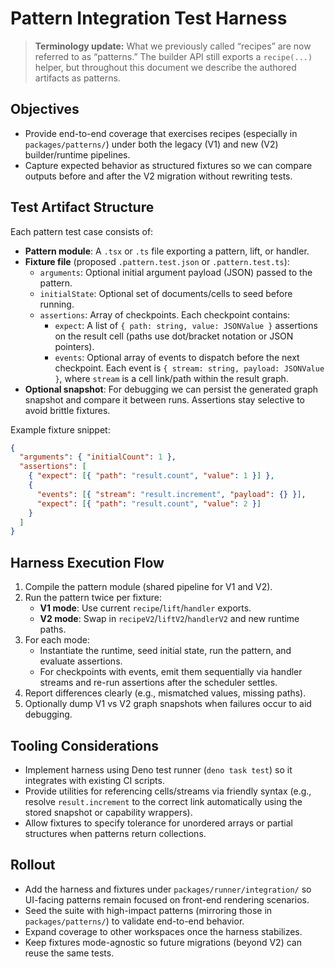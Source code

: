 # Pattern Integration Test Harness

> **Terminology update:** What we previously called “recipes” are now referred
> to as “patterns.” The builder API still exports a `recipe(...)` helper, but
> throughout this document we describe the authored artifacts as patterns.

## Objectives

- Provide end-to-end coverage that exercises recipes (especially in
  `packages/patterns/`) under both the legacy (V1) and new (V2) builder/runtime
  pipelines.
- Capture expected behavior as structured fixtures so we can compare outputs
  before and after the V2 migration without rewriting tests.

## Test Artifact Structure

Each pattern test case consists of:

- **Pattern module**: A `.tsx` or `.ts` file exporting a pattern, lift, or
  handler.
- **Fixture file** (proposed `.pattern.test.json` or `.pattern.test.ts`):
  - `arguments`: Optional initial argument payload (JSON) passed to the pattern.
  - `initialState`: Optional set of documents/cells to seed before running.
  - `assertions`: Array of checkpoints. Each checkpoint contains:
    - `expect`: A list of `{ path: string, value: JSONValue }` assertions on the
      result cell (paths use dot/bracket notation or JSON pointers).
    - `events`: Optional array of events to dispatch before the next checkpoint.
      Each event is `{ stream: string, payload: JSONValue }`, where `stream` is a
      cell link/path within the result graph.
- **Optional snapshot**: For debugging we can persist the generated graph
  snapshot and compare it between runs. Assertions stay selective to avoid
  brittle fixtures.

Example fixture snippet:

```json
{
  "arguments": { "initialCount": 1 },
  "assertions": [
    { "expect": [{ "path": "result.count", "value": 1 }] },
    {
      "events": [{ "stream": "result.increment", "payload": {} }],
      "expect": [{ "path": "result.count", "value": 2 }]
    }
  ]
}
```

## Harness Execution Flow

1. Compile the pattern module (shared pipeline for V1 and V2).
2. Run the pattern twice per fixture:
   - **V1 mode**: Use current `recipe`/`lift`/`handler` exports.
   - **V2 mode**: Swap in `recipeV2`/`liftV2`/`handlerV2` and new runtime paths.
3. For each mode:
   - Instantiate the runtime, seed initial state, run the pattern, and evaluate
     assertions.
   - For checkpoints with events, emit them sequentially via handler streams and
     re-run assertions after the scheduler settles.
4. Report differences clearly (e.g., mismatched values, missing paths).
5. Optionally dump V1 vs V2 graph snapshots when failures occur to aid debugging.

## Tooling Considerations

- Implement harness using Deno test runner (`deno task test`) so it integrates
  with existing CI scripts.
- Provide utilities for referencing cells/streams via friendly syntax (e.g.,
  resolve `result.increment` to the correct link automatically using the stored
  snapshot or capability wrappers).
- Allow fixtures to specify tolerance for unordered arrays or partial
  structures when patterns return collections.

## Rollout

- Add the harness and fixtures under `packages/runner/integration/` so
  UI-facing patterns remain focused on front-end rendering scenarios.
- Seed the suite with high-impact patterns (mirroring those in
  `packages/patterns/`) to validate end-to-end behavior.
- Expand coverage to other workspaces once the harness stabilizes.
- Keep fixtures mode-agnostic so future migrations (beyond V2) can reuse the
  same tests.
